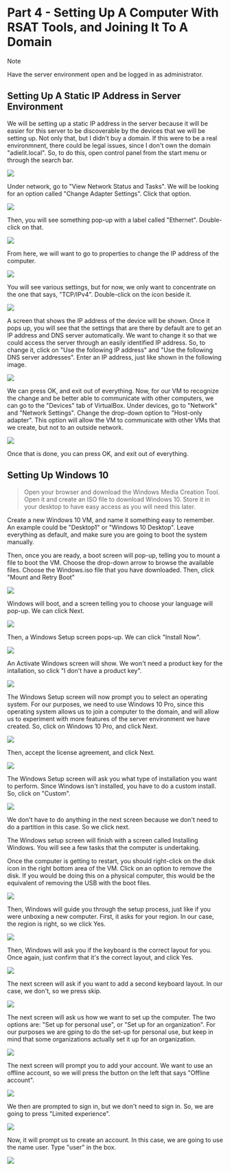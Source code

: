 # Part 4 - Setting Up A Computer With RSAT Tools, and Joining It To A Domain

> [!NOTE]
> Have the server environment open and be logged in as administrator.

## Setting Up A Static IP Address in Server Environment
We will be setting up a static IP address in the server because it will be easier for this server to be discoverable by the devices that we will be setting up. Not only that, but I didn't buy a domain. If this were to be a real environmnent, there could be legal issues, since I don't own the domain "adielit.local". So, to do this, open control panel from the start menu or through the search bar. 

<img src="https://i.ibb.co/0hhXk6J/1-Open-control-panel.png">

Under network, go to "View Network Status and Tasks". We will be looking for an option called "Change Adapter Settings". Click that option.

<img src="https://i.ibb.co/0Gmskf7/2-view-network-status-and-tasks.png">

Then, you will see something pop-up with a label called "Ethernet". Double-click on that.

<img src="https://i.ibb.co/p05nNqd/3-Ethernet.png">

From here, we will want to go to properties to change the IP address of the computer.

<img src="https://i.ibb.co/Prb4mcs/4-Properties.png">

You will see various settings, but for now, we only want to concentrate on the one that says, "TCP/IPv4". Double-click on the icon beside it. 

<img src="https://i.ibb.co/tptDq04/5-Change-ip-address.png">

A screen that shows the IP address of the device will be shown. Once it pops up, you will see that the settings that are there by default are to get an IP address and DNS server automatically. We want to change it so that we could access the server through an easily identified IP address. So, to change it, click on "Use the following IP address" and "Use the following DNS server addresses". Enter an IP address, just like shown in the following image. 

<img src="https://i.ibb.co/GH3103V/6-Change-settings.png">

We can press OK, and exit out of everything. Now, for our VM to recognize the change and be better able to communicate with other computers, we can go to the "Devices" tab of VirtualBox. Under devices, go to "Network" and "Network Settings". Change the drop-down option to "Host-only adapter". This option will allow the VM to communicate with other VMs that we create, but not to an outside network. 

<img src="https://i.ibb.co/0KrDDVx/6-Change-adapter-settings.png">

Once that is done, you can press OK, and exit out of everything. 

## Setting Up Windows 10
> Open your browser and download the Windows Media Creation Tool. Open it and create an ISO file to download Windows 10. Store it in your desktop to have easy access as you will need this later. 

Create a new Windows 10 VM, and name it something easy to remember. An example could be "Desktop1" or "Windows 10 Desktop". Leave everything as default, and make sure you are going to boot the system manually. 

Then, once you are ready, a boot screen will pop-up, telling you to mount a file to boot the VM. Choose the drop-down arrow to browse the available files. Choose the Windows.iso file that you have downloaded. Then, click "Mount and Retry Boot"

<img src="https://i.ibb.co/5YJcvNR/8-Mount-and-retry-reboot.png">

Windows will boot, and a screen telling you to choose your language will pop-up. We can click Next. 

<img src="https://i.ibb.co/p1JJSCt/9-Windows-10-next.png">

Then, a Windows Setup screen pops-up. We can click "Install Now". 

<img src="https://i.ibb.co/5M91GdS/10-Install-now.png">

An Activate Windows screen will show. We won't need a product key for the intallation, so click "I don't have a product key". 

<img src="https://i.ibb.co/0VFZfBK/11-I-don-t-have-a-product-key.png">

The Windows Setup screen will now prompt you to select an operating system. For our purposes, we need to use Windows 10 Pro, since this operating system allows us to join a computer to the domain, and will allow us to experiment with more features of the server environment we have created. So, click on Windows 10 Pro, and click Next. 

<img src="https://i.ibb.co/yqQrDZw/12-Chose-windows-10-pro.png">

Then, accept the license agreement, and click Next. 

<img src="https://i.ibb.co/5BXQPfF/13-Accept-license-agreement.png">

The Windows Setup screen will ask you what type of installation you want to perform. Since Windows isn't installed, you have to do a custom install. So, click on "Custom".

<img src="https://i.ibb.co/840K7yfZ/14-Custom-install.png">

We don't have to do anything in the next screen because we don't need to do a partition in this case. So we click next.

The Windows setup screen will finish with a screen called Installing Windows. You will see a few tasks that the computer is undertaking. 

Once the computer is getting to restart, you should right-click on the disk icon in the right bottom area of the VM. Click on an option to remove the disk. If you would be doing this on a physical computer, this would be the equivalent of removing the USB with the boot files. 

<img src="https://i.ibb.co/Q37PkrSx/16-Remove-drive.png">

Then, Windows will guide you through the setup process, just like if you were unboxing a new computer. First, it asks for your region. In our case, the region is right, so we click Yes.

<img src="https://i.ibb.co/27HPrymD/17-Region.png">

Then, Windows will ask you if the keyboard is the correct layout for you. Once again, just confirm that it's the correct layout, and click Yes. 

<img src="https://i.ibb.co/kV9gCQ8g/18-Right-Keyboard.png">

The next screen will ask if you want to add a second keyboard layout. In our case, we don't, so we press skip. 

<img src="https://images2.imgbox.com/7b/3b/gVFzQFrv_o.png">

The next screen will ask us how we want to set up the computer. The two options are: "Set up for personal use", or "Set up for an organization". For our purposes we are gping to do the set-up for personal use, but keep in mind that some organizations actually set it up for an organization.

<img src="https://images2.imgbox.com/2d/51/LFHVcN4w_o.png">

The next screen will prompt you to add your account. We want to use an offline account, so we will press the button on the left that says "Offline account". 

<img src="https://i.ibb.co/99bMLcPJ/21-offline-account.png">

We then are prompted to sign in, but we don't need to sign in. So, we are going to press "Limited experience". 

<img src="https://i.ibb.co/WN9WRv3T/22-Limited-experience.png">

Now, it will prompt us to create an account. In this case, we are going to use the name user. Type "user" in the box.  

<img src="https://images2.imgbox.com/b1/75/5zIvrNkK_o.png">
